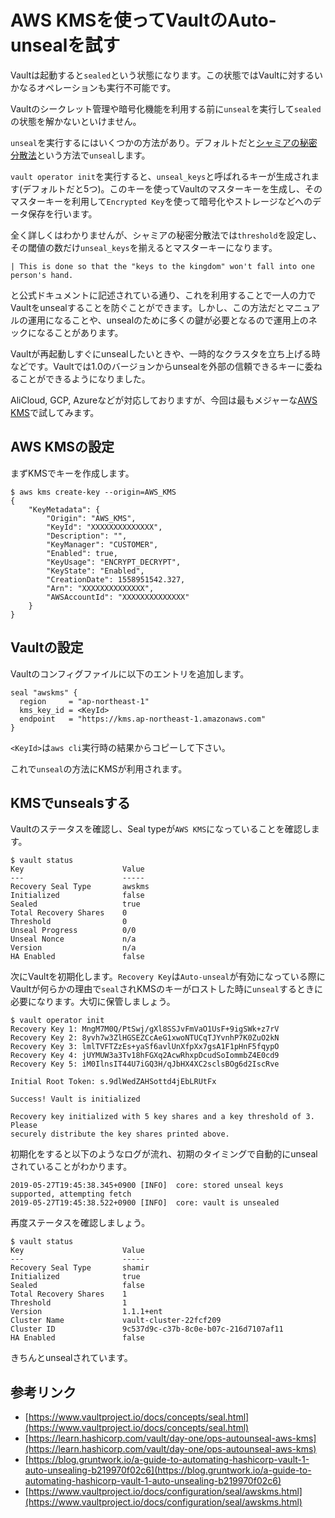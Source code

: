 # AWS KMSを使ってVaultのAuto-unsealを試す
Vaultは起動すると`sealed`という状態になります。この状態ではVaultに対するいかなるオペレーションも実行不可能です。

Vaultのシークレット管理や暗号化機能を利用する前に`unseal`を実行して`sealed`の状態を解かないといけません。

`unseal`を実行するにはいくつかの方法があり。デフォルトだと[シャミアの秘密分散法](http://kimh.github.io/blog/jp/security/protect-your-secret-key-with-shamirs-secret-sharing-jp/)という方法で`unseal`します。

`vault operator init`を実行すると、`unseal_keys`と呼ばれるキーが生成されます(デフォルトだと5つ)。このキーを使ってVaultのマスターキーを生成し、そのマスターキーを利用して`Encrypted Key`を使って暗号化やストレージなどへのデータ保存を行います。

全く詳しくはわかりませんが、シャミアの秘密分散法では`threshold`を設定し、その閾値の数だけ`unseal_keys`を揃えるとマスターキーになります。

```
| This is done so that the "keys to the kingdom" won't fall into one person's hand. 
```

と公式ドキュメントに記述されている通り、これを利用することで一人の力でVaultをunsealすることを防ぐことができます。しかし、この方法だとマニュアルの運用になることや、unsealのために多くの鍵が必要となるので運用上のネックになることがあります。

Vaultが再起動しすぐにunsealしたいときや、一時的なクラスタを立ち上げる時などです。Vaultでは1.0のバージョンからunsealを外部の信頼できるキーに委ねることができるようになりました。

AliCloud, GCP, Azureなどが対応しておりますが、今回は最もメジャーな[AWS KMS](https://aws.amazon.com/kms/)で試してみます。

## AWS KMSの設定
まずKMSでキーを作成します。
```console
$ aws kms create-key --origin=AWS_KMS
{
    "KeyMetadata": {
        "Origin": "AWS_KMS",
        "KeyId": "XXXXXXXXXXXXXX",
        "Description": "",
        "KeyManager": "CUSTOMER",
        "Enabled": true,
        "KeyUsage": "ENCRYPT_DECRYPT",
        "KeyState": "Enabled",
        "CreationDate": 1558951542.327,
        "Arn": "XXXXXXXXXXXXXX",
        "AWSAccountId": "XXXXXXXXXXXXXX"
    }
}
```

## Vaultの設定
Vaultのコンフィグファイルに以下のエントリを追加します。
```hcl
seal "awskms" {
  region     = "ap-northeast-1"
  kms_key_id = <KeyId>
  endpoint   = "https://kms.ap-northeast-1.amazonaws.com"
}
```
`<KeyId>`は`aws cli`実行時の結果からコピーして下さい。

これで`unseal`の方法にKMSが利用されます。

## KMSでunsealsする
Vaultのステータスを確認し、Seal typeが`AWS KMS`になっていることを確認します。
```console
$ vault status                                                                      
Key                      Value
---                      -----
Recovery Seal Type       awskms
Initialized              false
Sealed                   true
Total Recovery Shares    0
Threshold                0
Unseal Progress          0/0
Unseal Nonce             n/a
Version                  n/a
HA Enabled               false
```

次にVaultを初期化します。`Recovery Key`は`Auto-unseal`が有効になっている際にVaultが何らかの理由で`seal`されKMSのキーがロストした時に`unseal`するときに必要になります。大切に保管しましょう。
```console
$ vault operator init
Recovery Key 1: MngM7M0Q/PtSwj/gXl8SSJvFmVaO1UsF+9igSWk+z7rV
Recovery Key 2: 8yvh7w3ZlHGSEZCcAeG1xwoNTUCqTJYvnhP7K0ZuO2kN
Recovery Key 3: lmlTVFTZzEs+yaSf6avlUnXfpXx7gsA1F1pHnF5fqypO
Recovery Key 4: jUYMUW3a3Tv18hFGXq2AcwRhxpDcudSoIommbZ4E0cd9
Recovery Key 5: iM0IlnsIT44U7iGQ3H/qJbHX4XC2sclsBOg6d2IscRve

Initial Root Token: s.9dlWedZAHSottd4jEbLRUtFx

Success! Vault is initialized

Recovery key initialized with 5 key shares and a key threshold of 3. Please
securely distribute the key shares printed above.
```
初期化をすると以下のようなログが流れ、初期のタイミングで自動的にunsealされていることがわかります。
```
2019-05-27T19:45:38.345+0900 [INFO]  core: stored unseal keys supported, attempting fetch
2019-05-27T19:45:38.522+0900 [INFO]  core: vault is unsealed
```

再度ステータスを確認しましょう。
```console
$ vault status
Key                      Value
---                      -----
Recovery Seal Type       shamir
Initialized              true
Sealed                   false
Total Recovery Shares    1
Threshold                1
Version                  1.1.1+ent
Cluster Name             vault-cluster-22fcf209
Cluster ID               9c537d9c-c37b-8c0e-b07c-216d7107af11
HA Enabled               false
```
きちんとunsealされています。

## 参考リンク
* [https://www.vaultproject.io/docs/concepts/seal.html](https://www.vaultproject.io/docs/concepts/seal.html)
* [https://learn.hashicorp.com/vault/day-one/ops-autounseal-aws-kms](https://learn.hashicorp.com/vault/day-one/ops-autounseal-aws-kms)
* [https://blog.gruntwork.io/a-guide-to-automating-hashicorp-vault-1-auto-unsealing-b219970f02c6](https://blog.gruntwork.io/a-guide-to-automating-hashicorp-vault-1-auto-unsealing-b219970f02c6)
* [https://www.vaultproject.io/docs/configuration/seal/awskms.html](https://www.vaultproject.io/docs/configuration/seal/awskms.html)